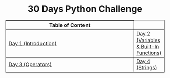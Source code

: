 <h1 align="center">30 Days Python Challenge</h1>
<table border="1" width="100%">
    <thead>
        <th width="100%">Table of Content</th>
    </thead>
    <tr>
        <td><a href="Markdowns/Day1.md" width="50%">Day 1 (Introduction)</a></td>
        <td><a href="Markdowns/Day2.md" width="50%">Day 2 (Variables & Built-In Functions)</a></td>
    </tr>
    <tr>
        <td><a href="Markdowns/Day3.md" width="50%">Day 3 (Operators)</a></td>
        <td><a href="Markdowns/Day4.md" width="50%">Day 4 (Strings)</a></td>
    </tr>
</table>